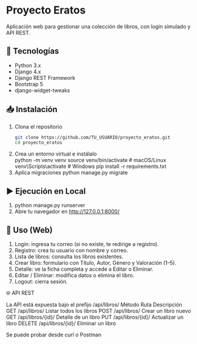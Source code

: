 # Proyecto Eratos

Aplicación web para gestionar una colección de libros, con login simulado y API REST.

## 🚀 Tecnologías

- Python 3.x  
- Django 4.x  
- Django REST Framework  
- Bootstrap 5  
- django-widget-tweaks  

## 📥 Instalación

1. Clona el repositorio  
   ```bash
   git clone https://github.com/TU_USUARIO/proyecto_eratos.git
   cd proyecto_eratos

2. Crea un entorno virtual e instálalo  
   python -m venv venv
   source venv/bin/activate   # macOS/Linux
   venv\Scripts\activate      # Windows
   pip install -r requirements.txt
3. Aplica migraciones
   python manage.py migrate

## ▶️ Ejecución en Local

1. python manage.py runserver
2. Abre tu navegador en http://127.0.0.1:8000/

## 📝 Uso (Web)

1. Login: ingresa tu correo (si no existe, te redirige a registro).
2. Registro: crea tu usuario con nombre y correo.
3. Lista de libros: consulta los libros existentes.
4. Crear libro: formulario con Título, Autor, Género y Valoración (1–5).
5. Detalle: ve la ficha completa y accede a Editar o Eliminar.
6. Editar / Eliminar: modifica datos o elimina el libro.
7. Logout: cierra sesión.

🌐 API REST

La API está expuesta bajo el prefijo /api/libros/
Método		Ruta			Descripción
GET		/api/libros/		Listar todos los libros
POST		/api/libros/		Crear un libro nuevo
GET		/api/libros/{id}/	Detalle de un libro
PUT		/api/libros/{id}/	Actualizar un libro
DELETE		/api/libros/{id}/	Eliminar un libro

Se puede probar desde curl o Postman


